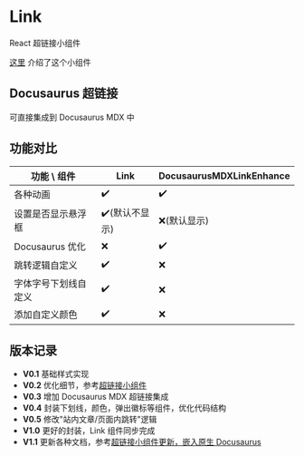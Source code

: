 # Link

React 超链接小组件

[这里](https://castamerego.com/docs/Snippets/Components/Link) 介绍了这个小组件

## Docusaurus 超链接

可直接集成到 Docusaurus MDX 中

## 功能对比

| 功能 \\ 组件         | Link          | DocusaurusMDXLinkEnhance |
| -------------------- | ------------- | ------------------------ |
| 各种动画             | ✔️             | ✔️                        |
| 设置是否显示悬浮框   | ✔️(默认不显示) | ❌(默认显示)              |
| Docusaurus 优化      | ❌             | ✔️                        |
| 跳转逻辑自定义       | ✔️             | ❌                        |
| 字体字号下划线自定义 | ✔️             | ❌                        |
| 添加自定义颜色       | ✔️             | ❌                        |

## 版本记录

- **V0.1** 基础样式实现
- **V0.2** 优化细节，参考[超链接小组件](https://castamerego.com/blog/Link)
- **V0.3** 增加 Docusaurus MDX 超链接集成
- **V0.4** 封装下划线，颜色，弹出徽标等组件，优化代码结构
- **V0.5** 修改"站内文章/页面内跳转"逻辑
- **V1.0** 更好的封装，Link 组件同步完成
- **V1.1** 更新各种文档，参考[超链接小组件更新，嵌入原生 Docusaurus](https://castamerego.com/blog/Link-update-2025-08)